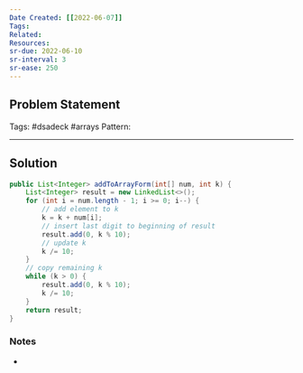 ```yaml
---
Date Created: [[2022-06-07]]
Tags: 
Related: 
Resources: 
sr-due: 2022-06-10
sr-interval: 3
sr-ease: 250
---
```


## Problem Statement


Tags:  #dsadeck  #arrays
Pattern:  

---

## Solution
``` java
public List<Integer> addToArrayForm(int[] num, int k) {
	List<Integer> result = new LinkedList<>();
	for (int i = num.length - 1; i >= 0; i--) {
		// add element to k
		k = k + num[i];
		// insert last digit to beginning of result
		result.add(0, k % 10);
		// update k
		k /= 10;
	}
	// copy remaining k
	while (k > 0) {
		result.add(0, k % 10);
		k /= 10;
	}
	return result;
}
```

### Notes
- 

